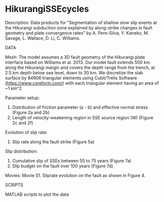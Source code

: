 # HikurangiSSEcycles
Description: Data products for "Segmentation of shallow slow slip events at the Hikurangi subduction zone explained by along-strike changes in fault geometry and plate convergence rates" by A. Pere-Silva, Y. Kaneko, M. Savage, L. Wallace, D. Li, C. Williams.

DATA

Mesh:
The model assumes a 3D fault geometry of the Hikurangi plate interface based on Williams et al. 2013. Our model fault extends 500 km along the Hikurangi margin  and covers the depth range from the trench, at 2.5 km depth below sea level, down to 30 km. We discretize the slab surface by 84906 triangular elements using Cubit/Trelis Software (https://www.coreform.com/) with each triangular element having an area of ~1 km^2. 

Parameter setup:
1. Distribution of friction parameter (a - b) and effective normal stress (Figure 2a and 2b)
2. Length of velocity-weakening region in SSE source region (W) (Figure 2c and 2f)

Evolution of slip rate:
1. Slip rate along the fault strike (Figure 5a)

Slip distribution:
1. Cumulative slip of SSEs between 55 to 75 years (Figure 7a)
2. Slip budget on the fault over 100 years (Figure 7d)

Movies:
Movie S1. Sliprate evolution on the fault as shown in Figure 4. 


SCRIPTS

MATLAB scripts to plot the data
